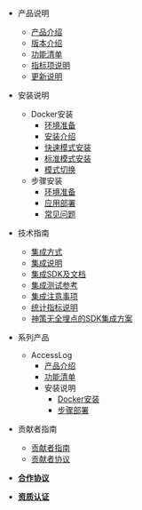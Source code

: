 <!-- _sidebar.md?r=0424 -->
  
- 产品说明
  - [产品介绍](/introduce.md?r=0424)
  - [版本介绍](/version.md?r=0424)
  - [功能清单](/funclist.md?r=0424)
  - [指标项说明](/indicator-desc.md?r=0424)
  - [更新说明](/changelog.md?r=0424)

- 安装说明
  - Docker安装
    - [环境准备](/docker_installation/preperation.md?r=0424)
    - [安装介绍](/docker_installation/introduce.md?r=0424)
    - [快速模式安装](/docker_installation/quickmode.md?r=0424)
    - [标准模式安装](/docker_installation/standard.md?r=0424)
    - [模式切换](/docker_installation/modetoggle.md?r=0424)
  - 步骤安装
    - [环境准备](/installation/preparation.md?r=0424)
    - [应用部署](/installation/deployment.md?r=0424)
    - [常见问题](/installation/question.md?r=0424)

- 技术指南
  - [集成方式](/integration/introduce.md?r=0424)
  - [集成说明](/integration/method.md?r=0424)
  - [集成SDK及文档](/integration/document.md?r=0424)
  - [集成测试参考](/integration/reference.md?r=0424?r=0424)
  - [集成注意事项](/tutorials/notes.md?r=0424)
  - [统计指标说明](/tutorials/statindicator.md?r=0424)
  - [神策无全埋点的SDK集成方案](/tutorials/ClkViewIntegrated.md?r=0424)
  <!-- - 常见问题
    - [埋点集成相关](/tutorials/faq.md?r=0424) -->
- 系列产品
  - AccessLog
    - [产品介绍](/accesslog/introduce.md?r=0424)
    - [功能清单](/accesslog/funclist.md?r=0424)
    - 安装说明
      - [Docker安装](/accesslog/installation.md?r=0424)
      - [步骤部署](/accesslog/deployment.md?r=0424)
- 贡献者指南
  - [贡献者指南](/contributor/guide.md?r=0424)
  - [贡献者协议](/contributor/agreement.md?r=0424)
- [**合作协议**](/license.md?r=0424)
- [**资质认证**](/certification.md?r=0424)
